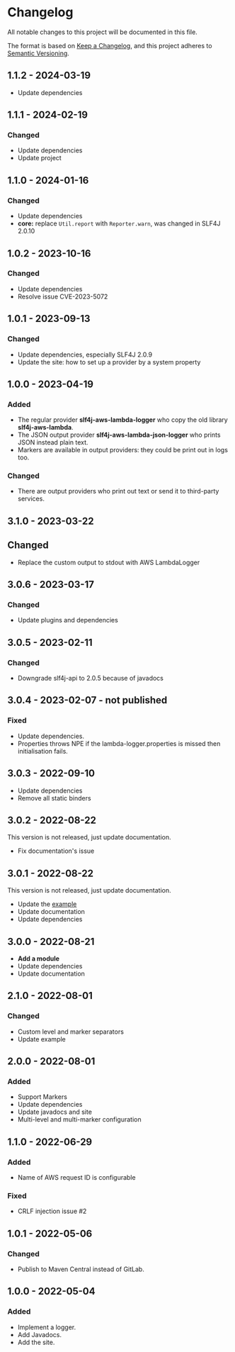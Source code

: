 # Changelog

All notable changes to this project will be documented in this file.

The format is based on [Keep a Changelog](https://keepachangelog.com/en/1.1.0/),
and this project adheres to [Semantic Versioning](https://semver.org/spec/v2.0.0.html).

## 1.1.2 - 2024-03-19

- Update dependencies

## 1.1.1 - 2024-02-19

### Changed

- Update dependencies
- Update project

## 1.1.0 - 2024-01-16

### Changed

- Update dependencies
- **core:** replace `Util.report` with `Reporter.warn`, was changed in SLF4J 2.0.10

## 1.0.2 - 2023-10-16

### Changed

- Update dependencies
- Resolve issue CVE-2023-5072

## 1.0.1 - 2023-09-13

### Changed

- Update dependencies, especially SLF4J 2.0.9
- Update the site: how to set up a provider by a system property

## 1.0.0 - 2023-04-19

### Added

- The regular provider **slf4j-aws-lambda-logger** who copy
  the old library **slf4j-aws-lambda**.
- The JSON output provider **slf4j-aws-lambda-json-logger** who prints JSON
  instead plain text.
- Markers are available in output providers: they could be print out
  in logs too.

### Changed

- There are output providers who print out text or send it to third-party services.

## 3.1.0 - 2023-03-22

## Changed

- Replace the custom output to stdout with AWS LambdaLogger

## 3.0.6 - 2023-03-17

### Changed

- Update plugins and dependencies

## 3.0.5 - 2023-02-11

### Changed

- Downgrade slf4j-api to 2.0.5 because of javadocs

## 3.0.4 - 2023-02-07 - not published

### Fixed

- Update dependencies.
- Properties throws NPE if the lambda-logger.properties is missed
  then initialisation fails.

## 3.0.3 - 2022-09-10

- Update dependencies
- Remove all static binders

## 3.0.2 - 2022-08-22

This version is not released, just update documentation.

- Fix documentation's issue

## 3.0.1 - 2022-08-22

This version is not released, just update documentation.

- Update the [example](example-lambda)
- Update documentation
- Update dependencies

## 3.0.0 - 2022-08-21

- **Add a module**
- Update dependencies
- Update documentation

## 2.1.0 - 2022-08-01

### Changed

- Custom level and marker separators
- Update example

## 2.0.0 - 2022-08-01

### Added

- Support Markers
- Update dependencies
- Update javadocs and site
- Multi-level and multi-marker configuration

## 1.1.0 - 2022-06-29

### Added

- Name of AWS request ID is configurable

### Fixed

- CRLF injection issue #2

## 1.0.1 - 2022-05-06

### Changed

- Publish to Maven Central instead of GitLab.

## 1.0.0 - 2022-05-04

### Added

- Implement a logger.
- Add Javadocs.
- Add the site.
